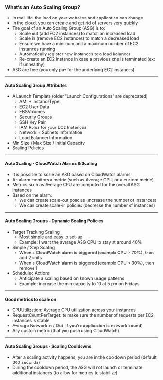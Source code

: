 ### What’s an Auto Scaling Group?

- In real-life, the load on your websites and application can change
- In the cloud, you can create and get rid of servers very quickly
- The goal of an Auto Scaling Group (ASG) is to:
    - Scale out (add EC2 instances) to match an increased load
    - Scale in (remove EC2 instances) to match a decreased load
    - Ensure we have a minimum and a maximum number of EC2 instances running
    - Automatically register new instances to a load balancer
    - Re-create an EC2 instance in case a previous one is terminated (ex: if unhealthy)
- ASG are free (you only pay for the underlying EC2 instances)

---

#### Auto Scaling Group Attributes

- A Launch Template (older “Launch Configurations” are deprecated)
    - AMI + InstanceType
    - EC2 User Data
    - EBSVolumes
    - Security Groups
    - SSH Key Pair
    - IAM Roles for your EC2 Instances
    - Network + Subnets Information
    - Load Balancer Information
- Min Size / Max Size / Initial Capacity
- Scaling Policies

---

#### Auto Scaling - CloudWatch Alarms & Scaling

- It is possible to scale an ASG based on CloudWatch alarms
- An alarm monitors a metric (such as Average CPU, or a custom metric)
- Metrics such as Average CPU are computed for the overall ASG instances
- Based on the alarm:
    - We can create scale-out policies (increase the number of instances)
    - We can create scale-in policies (decrease the number of instances)

---

#### Auto Scaling Groups – Dynamic Scaling Policies

- Target Tracking Scaling
  - Most simple and easy to set-up
  - Example: I want the average ASG CPU to stay at around 40%
- Simple / Step Scaling
  - When a CloudWatch alarm is triggered (example CPU > 70%), then add 2 units
  - When a CloudWatch alarm is triggered (example CPU < 30%), then remove 1
- Scheduled Actions
  - Anticipate a scaling based on known usage patterns
  - Example: increase the min capacity to 10 at 5 pm on Fridays

---

#### Good metrics to scale on

- CPUUtilization: Average CPU utilization across your instances
- RequestCountPerTarget: to make sure the number of requests per EC2 instances is stable
- Average Network In / Out (if you’re application is network bound)
- Any custom metric (that you push using CloudWatch)

---

#### Auto Scaling Groups - Scaling Cooldowns

- After a scaling activity happens, you are in the cooldown period (default 300 seconds)
- During the cooldown period, the ASG will not launch or terminate additional instances (to allow for metrics to stabilize)
